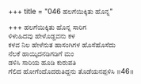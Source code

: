 +++
title = "046 ಹಲಗೆಯಿಕ್ಕಿತು ಹೊನ್ನ"

+++
ಹಲಗೆಯಿಕ್ಕಿತು ಹೊನ್ನ ಸಾರಿಗ   
ಳಿಳುಹಿದವು ಹೇಳೊಡ್ಡವನು ಕಳ  
ಕಳವ ನಿಲ ಹೇಳೆನುತ ಹಾಸಂಗಿಗಳ ಹೊಸೆಹೊಸೆದು  
ನೆಲಕೆ ಹಾಯ್ಕಿದನಡಿಗಡಿಗೆ ಮಂ  
ಡಳಿಸಿ ಸಾರಿಯ ಹೂಡಿ ಕುರುಪತಿ  
ಗೆಲಿದ ಹೋಗೆಂದೊದರುತಿದ್ದನು ತೊಡೆಯನಪ್ಪಳಿಸಿ     ॥46॥